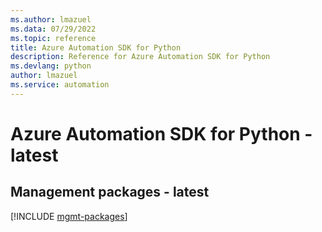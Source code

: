 ```yaml
---
ms.author: lmazuel
ms.data: 07/29/2022
ms.topic: reference
title: Azure Automation SDK for Python
description: Reference for Azure Automation SDK for Python
ms.devlang: python
author: lmazuel
ms.service: automation
---
```

# Azure Automation SDK for Python - latest

## Management packages - latest
[!INCLUDE [mgmt-packages](automation-mgmt-index.md)]